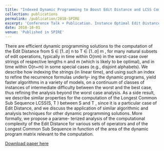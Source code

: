 ```yaml
---
title: "Indexed Dynamic Programming to Boost Edit Distance and LCSS Computation"
collection: publications
permalink: /publication/2018-SPIRE
excerpt: 'Conference Talk + Publication. Instance Optimal Edit Distance Algorithm under swap, insert and delete operations.'
date: 2018-10-01
venue: 'Published in SPIRE'
---
```

There are efficient dynamic programming solutions to the
computation of the Edit Distance from S ∈ [1..σ] n to T ∈ [1..σ] m , for
many natural subsets of edit operations, typically in time within O(nm)
in the worst-case over strings of respective lengths n and m (which is
likely to be optimal), and in time within O(n+m) in some special cases
(e.g., disjoint alphabets). We describe how indexing the strings (in linear
time), and using such an index to refine the recurrence formulas underly-
ing the dynamic programs, yield faster algorithms in a variety of models,
on a continuum of classes of instances of intermediate difficulty between
the worst and the best case, thus refining the analysis beyond the worst
case analysis. As a side result, we describe similar properties for the
computation of the Longest Common Sub Sequence LCSS(S, T ) between
S and T , since it is a particular case of Edit Distance, and we discuss
the application of similar algorithmic and analysis techniques for other
dynamic programming solutions. More formally, we propose a parame-
terized analysis of the computational complexity of the Edit Distance
for various sets of operators and of the Longest Common Sub Sequence
in function of the area of the dynamic program matrix relevant to the
computation.

[Download paper here](anduresu.github.io/files/spire2018.pdf)